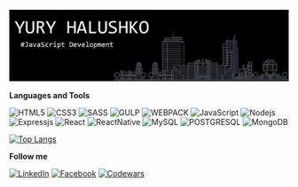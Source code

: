 
![Hello! My name is Yury!](https://github.com/snaipp1/snaipp1/blob/main/assets/images/header.png)



**Languages and Tools**

![HTML5](https://img.shields.io/badge/-HTML-090909?style=for-the-badge&logo=html5&logoColor=E9D54D)
![CSS3](https://img.shields.io/badge/-CSS-090909?style=for-the-badge&logo=css3&logoColor=438bc3)
![SASS](https://img.shields.io/badge/-SASS-090909?style=for-the-badge&logo=SASS&logoColor=c76395)
![GULP](https://img.shields.io/badge/-GULP-090909?style=for-the-badge&logo=gulp&logoColor=c76395)
![WEBPACK](https://img.shields.io/badge/-WEBPACK-090909?style=for-the-badge&logo=webpack&logoColor=48cef7)
![JavaScript](https://img.shields.io/badge/-JavaScript-090909?style=for-the-badge&logo=JavaScript&logoColor=E9D54D)
![Nodejs](https://img.shields.io/badge/-Nodejs-090909?style=for-the-badge&logo=Node.js&logoColor=8cc84b)
![Expressjs](https://img.shields.io/badge/-Expressjs-090909?style=for-the-badge&logo=Express&logoColor=dae7f3)
![React](https://img.shields.io/badge/-React-090909?style=for-the-badge&logo=react&logoColor=48cef7)
![ReactNative](https://img.shields.io/badge/-React_Native-090909?style=for-the-badge&logo=react&logoColor=48cef7)
![MySQL](https://img.shields.io/badge/-MySQL-090909?style=for-the-badge&logo=mysql&logoColor=dae7f3)
![POSTGRESQL](https://img.shields.io/badge/-POSTGRESQL-090909?style=for-the-badge&logo=postgresql&logoColor=dae7f3)
![MongoDB](https://img.shields.io/badge/-MongoDB-090909?style=for-the-badge&logo=mongoDb&logoColor=8cc84b)


[![Top Langs](https://github-readme-stats.vercel.app/api/top-langs/?username=snaipp1&layout=compact&show_icons=true&bg_color=000000&text_color=ffffff&title_color=ffffff)](https://github.com/snaipp1/github-readme-stats)

**Follow me**

[![LinkedIn](https://img.shields.io/badge/-LinkedIn-090909?style=for-the-badge&logo=linkedin&logoColor=007BB6)](https://www.linkedin.com/in/yury-halushko-83728a10b/)
[![Facebook](https://img.shields.io/badge/-Facebook-090909?style=for-the-badge&logo=facebook&logoColor=007BB6)](https://www.facebook.com/https://www.facebook.com/yury.galushko.5)
[![Codewars](https://img.shields.io/badge/-Codewars-090909?style=for-the-badge&logo=codewars&logoColor=c76395)](https://www.codewars.com/users/YuryH)

